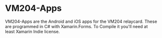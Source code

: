# VM204-Apps
VM204-Apps are the Android and iOS apps for the VM204 relaycard.
These are programmed in C# with Xamarin.Forms.
To Compile it you'll need at least Xamarin Indie license.

